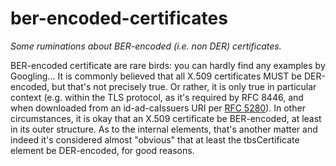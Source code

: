 # ber-encoded-certificates
_Some ruminations about BER-encoded (i.e. non DER) certificates._

BER-encoded certificate are rare birds: you can hardly find any examples by Googling... It is commonly believed that all X.509 certificates MUST be DER-encoded, but that's not precisely true. Or rather, it is only true in particular context (e.g. within the TLS protocol, as it's required by RFC 8446, and when downloaded from an id-ad-caIssuers URI per [RFC 5280](https://datatracker.ietf.org/doc/html/rfc5280)). In other circumstances, it is okay that an X.509 certificate be BER-encoded, at least in its outer structure. As to the internal elements, that's another matter and indeed it's considered almost "obvious" that at least the tbsCertificate element be DER-encoded, for good reasons.

